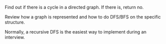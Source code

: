 
Find out if there is a cycle in a directed graph.  If there is, return no.  

Review how a graph is represented and how to do DFS/BFS on the specific structure.   

Normally, a recursive DFS is the easiest way to implement during an interview.  


